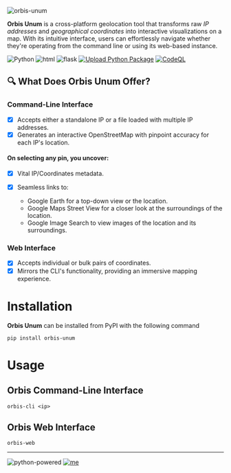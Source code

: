 ![orbis-unum](https://github.com/rly0nheart/orbis-unum/assets/74001397/e26e1cc5-98bb-4bce-9e0a-0383ba16b4cd)


**Orbis Unum** is a cross-platform geolocation tool that transforms raw *IP addresses* and *geographical coordinates* into interactive visualizations on a map. With its intuitive interface, users can effortlessly navigate whether they're operating from the command line or using its web-based instance.

![Python](https://img.shields.io/badge/Python-14354C?style=flat&logo=python) ![html](https://img.shields.io/badge/HTML-orange?style=flat&logo=html5&logoColor=white) ![flask](https://img.shields.io/badge/Flask-000000?style=flat&logo=flask) [![Upload Python Package](https://github.com/rly0nheart/orbis-unum/actions/workflows/python-publish.yml/badge.svg)](https://github.com/rly0nheart/orbis-unum/actions/workflows/python-publish.yml) [![CodeQL](https://github.com/rly0nheart/orbis-unum/actions/workflows/codeql.yml/badge.svg)](https://github.com/rly0nheart/orbis-unum/actions/workflows/codeql.yml)

## 🔍 What Does Orbis Unum Offer?
### Command-Line Interface
- [x] Accepts either a standalone IP or a file loaded with multiple IP addresses.
- [x] Generates an interactive OpenStreetMap with pinpoint accuracy for each IP's location.
#### On selecting any pin, you uncover:
 - [x] Vital IP/Coordinates metadata.
 - [x] Seamless links to:

    * Google Earth for a top-down view or the location.
    * Google Maps Street View for a closer look at the surroundings of the location.
    * Google Image Search to view images of the location and its surroundings.

### Web Interface
- [x] Accepts individual or bulk pairs of coordinates.
- [x] Mirrors the CLI's functionality, providing an immersive mapping experience.

# Installation
**Orbis Unum** can be installed from PyPI with the following command
```
pip install orbis-unum
```

# Usage
## Orbis Command-Line Interface
```
orbis-cli <ip>
```
## Orbis Web Interface
```
orbis-web
```
***
![python-powered](https://github.com/rly0nheart/orbis-unum/assets/74001397/c2d2d150-d8e7-4748-bd97-0ca62685fa91)
[![me](https://github.com/rly0nheart/orbis-unum/assets/74001397/12476a15-79bf-49b9-9e0a-881f330645ad)](https://about.me/rly0nheart)


